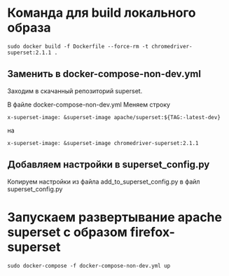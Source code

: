 # Команда для build локального образа

```
sudo docker build -f Dockerfile --force-rm -t chromedriver-superset:2.1.1 .
```

## Заменить в docker-compose-non-dev.yml
Заходим в скачанный репозиторий superset.

В файле docker-compose-non-dev.yml Меняем строку 

```x-superset-image: &superset-image apache/superset:${TAG:-latest-dev}```

на

```x-superset-image: &superset-image chromedriver-superset:2.1.1```

## Добавляем настройки в superset_config.py
Копируем настройки из файла add_to_superset_config.py в файл superset_config.py

# Запускаем развертывание apache superset с образом firefox-superset
```sudo docker-compose -f docker-compose-non-dev.yml up```